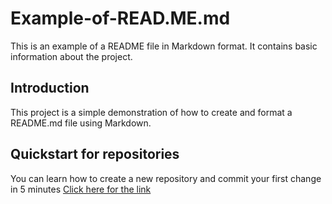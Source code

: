 # Example-of-READ.ME.md
This is an example of a README file in Markdown format. It contains basic information about the project.
## Introduction
This project is a simple demonstration of how to create and format a README.md file using Markdown.
## Quickstart for repositories
You can learn how to create a new repository and commit your first change in 5 minutes 
[Click here for the link](https://docs.github.com/en/repositories/creating-and-managing-repositories/quickstart-for-repositories)

